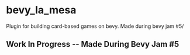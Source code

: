 # bevy_la_mesa
Plugin for building card-based games on bevy. Made during bevy jam #5/

## Work In Progress -- Made During Bevy Jam #5